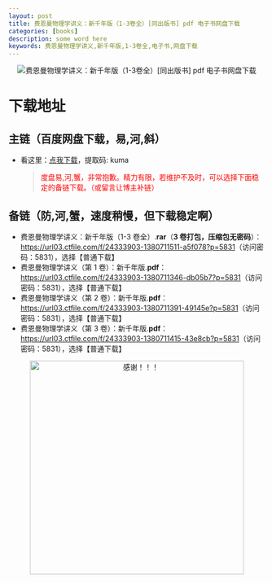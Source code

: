 ```yaml
---
layout: post
title: 费恩曼物理学讲义：新千年版（1-3卷全）[同出版书] pdf 电子书网盘下载
categories: [books]
description: some word here
keywords: 费恩曼物理学讲义,新千年版,1-3卷全,电子书,网盘下载
---
```


<div align="center"><img src="https://qweree.cn/wp-content/uploads/2024/10/fei-en-man-wu-li-xue-jiang-yi-1-3-tuya.jpg" alt="费恩曼物理学讲义：新千年版（1-3卷全）[同出版书] pdf 电子书网盘下载"></div>

# 下载地址

## 主链（百度网盘下载，易,河,斜）

- 看这里：[点我下载](https://pan.baidu.com/s/1iMXUbSbtZQZjDcqDmnWUyw?pwd=kuma)，提取码: kuma

  > <p style="color:red" >度盘易,河,蟹，非常抱歉。精力有限，若维护不及时，可以选择下面稳定的备链下载。（或留言让博主补链）</p>

## 备链（防,河,蟹，速度稍慢，但下载稳定啊）

- 费恩曼物理学讲义：新千年版（1-3 卷全）.**rar**（**3 卷打包，压缩包无密码**）：<https://url03.ctfile.com/f/24333903-1380711511-a5f078?p=5831>（访问密码：5831），选择【普通下载】
- 费恩曼物理学讲义（第 1 卷）：新千年版.**pdf**：<https://url03.ctfile.com/f/24333903-1380711346-db05b7?p=5831>（访问密码：5831），选择【普通下载】
- 费恩曼物理学讲义（第 2 卷）：新千年版.**pdf**：<https://url03.ctfile.com/f/24333903-1380711391-49145e?p=5831>（访问密码：5831），选择【普通下载】
- 费恩曼物理学讲义（第 3 卷）：新千年版.**pdf**：<https://url03.ctfile.com/f/24333903-1380711415-43e8cb?p=5831>（访问密码：5831），选择【普通下载】

<div align="center"><img src="https://pic.imgdb.cn/item/661246bf68eb935713c7f81c.gif" alt="感谢！！！" width="420px" height="auto"/></div>
